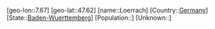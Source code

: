 ﻿---
location: [47.62,7.67]
type: City
tags:
- geo/City


SpocWebEntityId: 32193
isDeleted: false
confidential: public

---
[geo-lon::7.67]
[geo-lat::47.62]
[name::Loerrach]
[Country::[Germany](geo/Continent/Europe/Germany.md)]
[State::[Baden-Wuerttemberg](geo/Continent/Europe/Germany/Baden-Wuerttemberg.md)]
[Population::]
[Unknown::]

